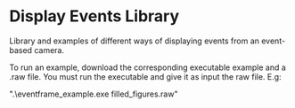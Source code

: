 # Display Events Library
Library and examples of different ways of displaying events from an event-based camera.

To run an example, download the corresponding executable example and a .raw file. You must run the executable and give it as input the raw file. E.g:

".\eventframe_example.exe filled_figures.raw"
